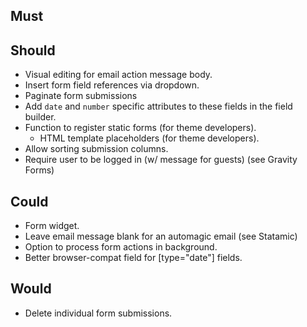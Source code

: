 ## Must

## Should
- Visual editing for email action message body.
- Insert form field references via dropdown.
- Paginate form submissions
- Add `date` and `number` specific attributes to these fields in the field builder.
- Function to register static forms (for theme developers).
    - HTML template placeholders (for theme developers).
- Allow sorting submission columns.
- Require user to be logged in (w/ message for guests) (see Gravity Forms)


## Could
- Form widget.
- Leave email message blank for an automagic email (see Statamic)
- Option to process form actions in background.
- Better browser-compat field for [type="date"] fields.

## Would
- Delete individual form submissions.
